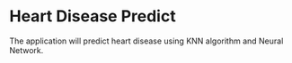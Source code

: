 # Heart Disease Predict
 The application will predict heart disease using KNN algorithm and Neural Network.
